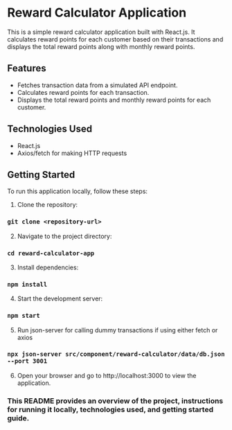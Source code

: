 # Reward Calculator Application

This is a simple reward calculator application built with React.js. It calculates reward points for each customer based on their transactions and displays the total reward points along with monthly reward points.

## Features

- Fetches transaction data from a simulated API endpoint.
- Calculates reward points for each transaction.
- Displays the total reward points and monthly reward points for each customer.

## Technologies Used

- React.js
- Axios/fetch for making HTTP requests

## Getting Started

To run this application locally, follow these steps:

1. Clone the repository:

### `git clone <repository-url>`

2. Navigate to the project directory:

### `cd reward-calculator-app`

3. Install dependencies:

### `npm install`

4. Start the development server:

### `npm start`

5. Run json-server for calling dummy transactions if using either fetch or axios

### `npx json-server src/component/reward-calculator/data/db.json --port 3001`

6. Open your browser and go to http://localhost:3000 to view the application.

### This README provides an overview of the project, instructions for running it locally, technologies used, and getting started guide.
